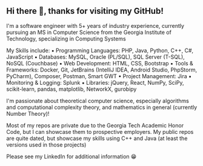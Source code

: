 ## Hi there 👋, thanks for visiting my GitHub!

I'm a software engineer with 5+ years of industry experience, currently pursuing an MS in Computer Science from the Georgia Institute of Technology, specializing in Computing Systems

My Skills include:
▪ Programming Languages: PHP, Java, Python, C++, C#, JavaScript
▪ Databases: MySQL, Oracle (PL/SQL), SQL Server (T-SQL), NoSQL (Couchbase)
▪ Web Development: HTML, CSS, Bootstrap
▪ Tools & Frameworks: Docker, Git, JetBrains (IntelliJ IDEA, Android Studio, PhpStorm, PyCharm), Composer, Postman, Smart GWT
▪ Project Management: Jira
▪ Monitoring & Logging: Splunk
▪ Libraries: jQuery, React, NumPy, SciPy, scikit-learn, pandas, matplotlib, NetworkX, gurobipy

I'm passionate about theoretical computer science, especially algorithms and computational complexity theory, and mathematics in general (currently Number Theory)!

Most of my repos are private due to the Georgia Tech Academic Honor Code, but I can showcase them to prospective employers. My public repos are quite dated, but showcase my skills using C++ and Java (at least the versions used in those projects)

Please see my LinkedIn for additional information 😁


<!--
**marcusjcrook/marcusjcrook** is a ✨ _special_ ✨ repository because its `README.md` (this file) appears on your GitHub profile.

Here are some ideas to get you started:

- 🔭 I’m currently working on ...
- 🌱 I’m currently learning ...
- 👯 I’m looking to collaborate on ...
- 🤔 I’m looking for help with ...
- 💬 Ask me about ...
- 📫 How to reach me: ...
- 😄 Pronouns: ...
- ⚡ Fun fact: ...
-->
